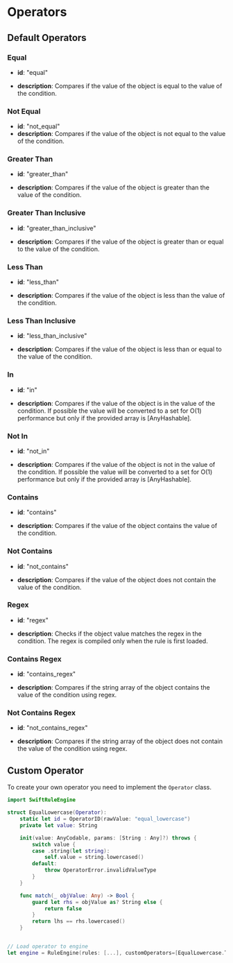 # Operators

## Default Operators

### Equal

- **id**: "equal"

- **description**: Compares if the value of the object is equal to the value of the condition.


### Not Equal

- **id**: "not_equal"
- **description**: Compares if the value of the object is not equal to the value of the condition.


### Greater Than

- **id**: "greater_than"

- **description**: Compares if the value of the object is greater than the value of the condition.


### Greater Than Inclusive

- **id**: "greater_than_inclusive"

- **description**: Compares if the value of the object is greater than or equal to the value of the condition.


### Less Than

- **id**: "less_than"

- **description**: Compares if the value of the object is less than the value of the condition.


### Less Than Inclusive

- **id**: "less_than_inclusive"

- **description**: Compares if the value of the object is less than or equal to the value of the condition.


### In

- **id**: "in"

- **description**: Compares if the value of the object is in the value of the condition. If possible the value
                   will be converted to a set for O(1) performance but only if the provided array is [AnyHashable].


### Not In

- **id**: "not_in"

- **description**: Compares if the value of the object is not in the value of the condition. If possible the value
                   will be converted to a set for O(1) performance but only if the provided array is [AnyHashable].


### Contains

- **id**: "contains"

- **description**: Compares if the value of the object contains the value of the condition.


### Not Contains

- **id**: "not_contains"

- **description**: Compares if the value of the object does not contain the value of the condition.


### Regex

- **id**: "regex"

- **description**: Checks if the object value matches the regex in the condition. The regex is compiled
only when the rule is first loaded.


### Contains Regex

- **id**: "contains_regex"

- **description**: Compares if the string array of the object contains the value of the condition using regex.


### Not Contains Regex

- **id**: "not_contains_regex"

- **description**: Compares if the string array of the object does not contain the value of the condition using regex.


## Custom Operator

To create your own operator you need to implement the `Operator` class.

```swift
import SwiftRuleEngine

struct EqualLowercase(Operator):
    static let id = OperatorID(rawValue: "equal_lowercase")
    private let value: String

    init(value: AnyCodable, params: [String : Any]?) throws {
        switch value {
        case .string(let string):
            self.value = string.lowercased()
        default:
            throw OperatorError.invalidValueType
        }
    }

    func match(_ objValue: Any) -> Bool {
        guard let rhs = objValue as? String else {
            return false
        }
        return lhs == rhs.lowercased()
    }


// Load operator to engine
let engine = RuleEngine(rules: [...], customOperators=[EqualLowercase.Type])
```
